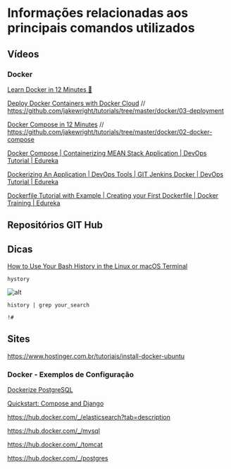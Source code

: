 # Informações relacionadas aos principais comandos utilizados

## Vídeos

### Docker

[Learn Docker in 12 Minutes 🐳](https://www.youtube.com/watch?v=YFl2mCHdv24)

[Deploy Docker Containers with Docker Cloud](https://www.youtube.com/watch?v=F82K07NmRpk) // https://github.com/jakewright/tutorials/tree/master/docker/03-deployment

[Docker Compose in 12 Minutes](https://youtu.be/Qw9zlE3t8Ko) // https://github.com/jakewright/tutorials/tree/master/docker/02-docker-compose

[Docker Compose | Containerizing MEAN Stack Application | DevOps Tutorial | Edureka](https://www.youtube.com/watch?v=WZa7GsqyS3w)

[Dockerizing An Application | DevOps Tools | GIT Jenkins Docker | DevOps Tutorial | Edureka](https://www.youtube.com/watch?v=1cNwEMlmnq0)

[Dockerfile Tutorial with Example | Creating your First Dockerfile | Docker Training | Edureka](https://www.youtube.com/watch?v=2lU9zdrs9bM)

## Repositórios GIT Hub

## Dicas

[How to Use Your Bash History in the Linux or macOS Terminal](https://www.howtogeek.com/howto/44997/how-to-use-bash-history-to-improve-your-command-line-productivity/)

`hystory`

![alt](https://www.howtogeek.com/wp-content/uploads/2017/04/img_58e25fec436c6.png)

`history | grep your_search`

`!#`

## Sites
<https://www.hostinger.com.br/tutoriais/install-docker-ubuntu>

### Docker - Exemplos de Configuração

[Dockerize PostgreSQL](https://docs.docker.com/engine/examples/postgresql_service/)

[Quickstart: Compose and Django](https://docs.docker.com/compose/django/)

https://hub.docker.com/_/elasticsearch?tab=description

https://hub.docker.com/_/mysql

https://hub.docker.com/_/tomcat

https://hub.docker.com/_/postgres